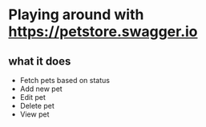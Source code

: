 # Playing around with https://petstore.swagger.io
## what it does
* Fetch pets based on status
* Add new pet
* Edit pet
* Delete pet
* View pet
